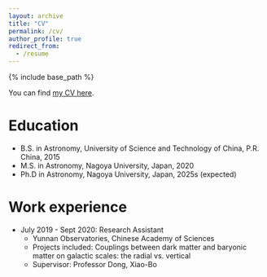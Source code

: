 ```yaml
---
layout: archive
title: "CV"
permalink: /cv/
author_profile: true
redirect_from:
  - /resume
---
```


{% include base_path %}

You can find [my CV here](). 

Education
======
* B.S. in Astronomy, University of Science and Technology of China, P.R. China, 2015
* M.S. in Astronomy, Nagoya University, Japan, 2020
* Ph.D in Astronomy, Nagoya University, Japan, 2025s (expected)

Work experience
======
* July 2019 - Sept 2020: Research Assistant
  * Yunnan Observatories, Chinese Academy of Sciences
  * Projects included: Couplings between dark matter and baryonic matter on galactic scales: the radial vs. vertical
  * Supervisor: Professor Dong, Xiao-Bo
  
<!-- Skills
======
* Skill 1
* Skill 2
  * Sub-skill 2.1
  * Sub-skill 2.2
  * Sub-skill 2.3
* Skill 3 -->

<!-- Publications
======
  <ul>{% for post in site.publications %}
    {% include archive-single-cv.html %}
  {% endfor %}</ul>
  
Talks
======
  <ul>{% for post in site.talks %}
    {% include archive-single-talk-cv.html %}
  {% endfor %}</ul>
  
Teaching
======
  <ul>{% for post in site.teaching %}
    {% include archive-single-cv.html %}
  {% endfor %}</ul>
  
Service and leadership
======
* Currently signed in to 43 different slack teams -->

